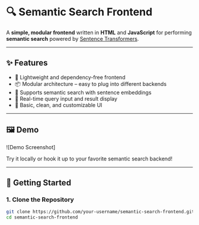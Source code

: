# 🔍 Semantic Search Frontend

A **simple, modular frontend** written in **HTML** and **JavaScript** for performing **semantic search** powered by [Sentence Transformers](https://www.sbert.net/).

---

## ✨ Features

- 🔧 Lightweight and dependency-free frontend
- 📦 Modular architecture – easy to plug into different backends
- 🔎 Supports semantic search with sentence embeddings
- 💬 Real-time query input and result display
- 🎨 Basic, clean, and customizable UI

---

## 🖼️ Demo

![Demo Screenshot]

Try it locally or hook it up to your favorite semantic search backend!

---

## 🚀 Getting Started

### 1. Clone the Repository

```bash
git clone https://github.com/your-username/semantic-search-frontend.git
cd semantic-search-frontend
